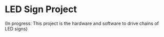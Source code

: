 # LED Sign Project

(In progress: This project is the hardware and software to drive chains of LED signs)
